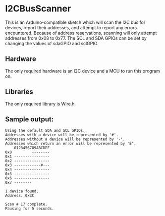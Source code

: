 # I2CBusScanner
This is an Arduino-compatible sketch which will scan the I2C bus for devices, report their addresses, and attempt to report any errors encountered.
Because of address reservations, scanning will only attempt addresses from 0x08 to 0x77.
The SCL and SDA GPIOs can be set by changing the values of sdaGPIO and sclGPIO.

## Hardware

The only required hardware is an I2C device and a MCU to run this program on.

## Libraries

The only required library is Wire.h.


## Sample output:
```
Using the default SDA and SCL GPIOs.
Addresses with a device will be represented by '#'.
Addresses without a device will be represented by '-'.
Addresses which return an error will be represented by 'E'.
    0123456789ABCDEF
0x0         --------
0x1 ----------------
0x2 ----------------
0x3 ------------#---
0x4 ----------------
0x5 ----------------
0x6 ----------------
0x7 --------

1 device found.
Address: 0x3C

Scan # 17 complete.
Pausing for 5 seconds.
```
